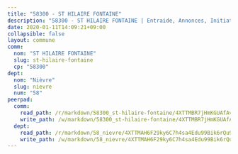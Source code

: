 ```yaml
---
title: "58300 - ST HILAIRE FONTAINE"
description: "58300 - ST HILAIRE FONTAINE | Entraide, Annonces, Initiatives"
date: 2020-01-11T14:09:21+09:00
collapsible: false
layout: commune
comm:
  nom: "ST HILAIRE FONTAINE"
  slug: st-hilaire-fontaine
  cp: "58300"
dept:
  nom: "Nièvre"
  slug: nievre
  num: "58"
peerpad:
  comm:
    read_path: /r/markdown/58300_st-hilaire-fontaine/4XTTMBR7jHmKGUAfAvtAxNBbaK5E5Yyar7oqWQrs3sScQiYBS
    write_path: /w/markdown/58300_st-hilaire-fontaine/4XTTMBR7jHmKGUAfAvtAxNBbaK5E5Yyar7oqWQrs3sScQiYBS-K3TgTvskCvdwDMXEHg4VTwyDUipquVF9KLvRzmg7Cd3Y3HdFT7udcikpQ4AZ3bR7f49NDd26m1UmjEFkTCzK478o8VQFQ5KKihaboeK9XYFKQ6b6dD6CbDtJftALnw2jUqVz7A9W
  dept:
    read_path: /r/markdown/58_nievre/4XTTMAH6F29ky6C7h4sa4Edu99Bik6rQu9XbiuBD1DvLw22pb
    write_path: /w/markdown/58_nievre/4XTTMAH6F29ky6C7h4sa4Edu99Bik6rQu9XbiuBD1DvLw22pb-K3TgUtHs3LnA4VP5N1eQxK9UkiWFz8M5ZP7N97wnUEM9Wfw65apM3LnvEX8HhP2Sd27LDh5t4GgmkbGDUaCqpnkD9BJGbaMbkS8idf1DYkYaRo6rACHXiR4PjahH89PiAFqFL3Lf
---
```


